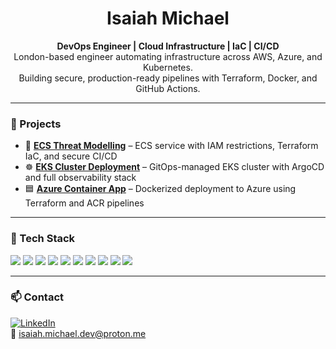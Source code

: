<h1 align="center">Isaiah Michael</h1>
<p align="center">
  <b>DevOps Engineer | Cloud Infrastructure | IaC | CI/CD</b><br>
  London-based engineer automating infrastructure across AWS, Azure, and Kubernetes.<br>
  Building secure, production-ready pipelines with Terraform, Docker, and GitHub Actions.
</p>

---

### 🚀 Projects

- 🔐 [**ECS Threat Modelling**](https://github.com/isaiah1701/ECSThreatModellingProject) – ECS service with IAM restrictions, Terraform IaC, and secure CI/CD
- ☸️ [**EKS Cluster Deployment**](https://github.com/isaiah1701/k8-eks) – GitOps-managed EKS cluster with ArgoCD and full observability stack
- 🟦 [**Azure Container App**](https://github.com/isaiah1701/AzureContainerApp) – Dockerized deployment to Azure using Terraform and ACR pipelines

---

### 🧰 Tech Stack

<p align="left">
  <img src="https://img.shields.io/badge/AWS-232F3E?style=flat&logo=amazonaws&logoColor=white" />
  <img src="https://img.shields.io/badge/Azure-0078D4?style=flat&logo=microsoftazure&logoColor=white" />
  <img src="https://img.shields.io/badge/Terraform-7B42BC?style=flat&logo=terraform&logoColor=white" />
  <img src="https://img.shields.io/badge/Docker-2496ED?style=flat&logo=docker&logoColor=white" />
  <img src="https://img.shields.io/badge/Kubernetes-326CE5?style=flat&logo=kubernetes&logoColor=white" />
  <img src="https://img.shields.io/badge/GitHub_Actions-2088FF?style=flat&logo=githubactions&logoColor=white" />
  <img src="https://img.shields.io/badge/ArgoCD-EF7B4D?style=flat&logo=argo&logoColor=white" />
  <img src="https://img.shields.io/badge/Helm-0F1689?style=flat&logo=helm&logoColor=white" />
  <img src="https://img.shields.io/badge/Linux-FCC624?style=flat&logo=linux&logoColor=black" />
  <img src="https://img.shields.io/badge/Cloudflare-F38020?style=flat&logo=cloudflare&logoColor=white" />
</p>

---

### 📫 Contact

[![LinkedIn](https://img.shields.io/badge/LinkedIn-0A66C2?style=flat&logo=linkedin&logoColor=white)](https://www.linkedin.com/in/YOUR-LINK-HERE)  
📧 isaiah.michael.dev@proton.me
